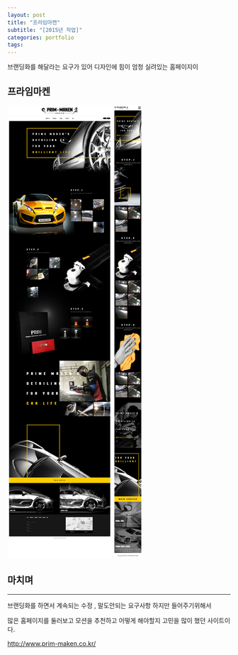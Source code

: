 ```yaml
---
layout: post
title: "프라임마켄"
subtitle: "[2015년 작업]"
categories: portfolio
tags: 
---
```


브랜딩화를 해달라는 요구가 있어 디자인에 힘이 엄청 실려있는 홈페이지이


## 프라임마켄

[![현우산업메인](/assets/img/prim-maken_main.jpg)](#)
[![현우산업메인](/assets/img/prim-maken_main_m.jpg)](#)


## 마치며
---

브랜딩화를 하면서 계속되는 수정 , 말도안되는 요구사항 하지만 들어주기위해서 

많은 홈페이지를 둘러보고 모션을 추천하고 어떻게 해야할지 고민을 많이 했던 사이트이다.

http://www.prim-maken.co.kr/
